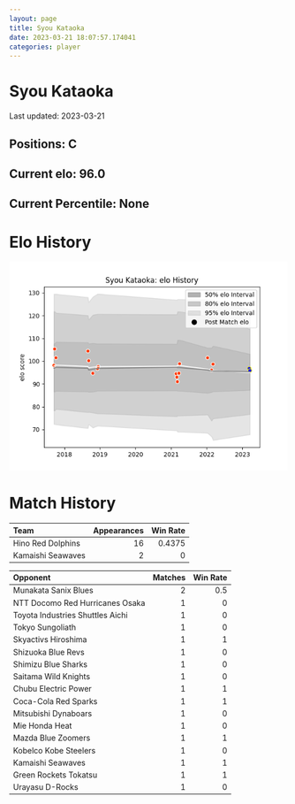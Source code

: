 ```yaml
---  
layout: page  
title: Syou Kataoka  
date: 2023-03-21 18:07:57.174041  
categories: player  
---
```

# Syou Kataoka


Last updated: 2023-03-21
## Positions: C

## Current elo: 96.0

## Current Percentile: None

# Elo History


![elo history](history_SyouKataoka.png)
# Match History


| Team              |   Appearances |   Win Rate |
|:------------------|--------------:|-----------:|
| Hino Red Dolphins |            16 |     0.4375 |
| Kamaishi Seawaves |             2 |     0      |

| Opponent                         |   Matches |   Win Rate |
|:---------------------------------|----------:|-----------:|
| Munakata Sanix Blues             |         2 |        0.5 |
| NTT Docomo Red Hurricanes Osaka  |         1 |        0   |
| Toyota Industries Shuttles Aichi |         1 |        0   |
| Tokyo Sungoliath                 |         1 |        0   |
| Skyactivs Hiroshima              |         1 |        1   |
| Shizuoka Blue Revs               |         1 |        0   |
| Shimizu Blue Sharks              |         1 |        0   |
| Saitama Wild Knights             |         1 |        0   |
| Chubu Electric Power             |         1 |        1   |
| Coca-Cola Red Sparks             |         1 |        1   |
| Mitsubishi Dynaboars             |         1 |        0   |
| Mie Honda Heat                   |         1 |        0   |
| Mazda Blue Zoomers               |         1 |        1   |
| Kobelco Kobe Steelers            |         1 |        0   |
| Kamaishi Seawaves                |         1 |        1   |
| Green Rockets Tokatsu            |         1 |        1   |
| Urayasu D-Rocks                  |         1 |        0   |